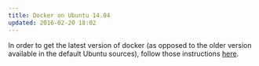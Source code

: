 ```yaml
---
title: Docker on Ubuntu 14.04
updated: 2016-02-20 18:02
---
```


In order to get the latest version of docker (as opposed to the older version available in the default Ubuntu sources), follow those instructions [here](http://askubuntu.com/questions/472412/how-do-i-upgrade-docker).